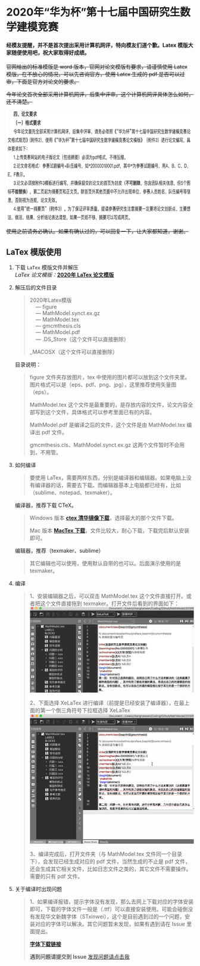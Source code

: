 # 2020年“华为杯”第十七届中国研究生数学建模竞赛
#### 经模友提醒，并不是首次提出采用计算机网评，特向模友们道个歉。Latex 模版大家随便使用吧，祝大家取得好成绩。
<del> 官网给出的标准模版是 word 版本，官网对论文模版有要求，请谨慎使用 Latex 模版，在不放心的情况，可以先咨询官方，使用 Latex 生成的 pdf 是否可以过审，下面是官方对论文的要求。</del>

<del>今年论文首次全部采用计算机网评，后集中评审。这个计算机网评具体怎么如何，还不清楚。</del>

<img src="./require.jpg" height="300" width="500" align=center />

<del> 使用之前请务必确认。如果有确认过的，可以回复一下，让大家都知道，谢谢。</del>


## LaTex 模版使用
1. 下载 `LaTex` 模版文件并解压         
	*LaTex 论文模版：*[**2020年 LaTex 论文模版**](https://github.com/zhanwen/MathModel/blob/master/2020%E5%B9%B4%E8%AE%BA%E6%96%87%E6%A8%A1%E7%89%88/2020%E5%B9%B4Latex%E6%A8%A1%E7%89%88.zip)   
	
2. 解压后的文件目录  
	>2020年Latex模版  
	>&nbsp;&nbsp;&nbsp;&nbsp;— figure   
	>&nbsp;&nbsp;&nbsp;&nbsp;— MathModel.synct.ex.gz  
	>&nbsp;&nbsp;&nbsp;&nbsp;— MathModel.tex  
	>&nbsp;&nbsp;&nbsp;&nbsp;— gmcmthesis.cls  
	>&nbsp;&nbsp;&nbsp;&nbsp;— MathModel.pdf   
	>&nbsp;&nbsp;&nbsp;&nbsp;— .DS_Store（这个文件可以直接删除）   
	>
	>_MACOSX（这个文件可以直接删除）

	目录说明：
	> figure 文件夹存放图片，tex 中使用的图片都可以放到这个文件夹里。图片格式可以是（eps、pdf、png、jpg），这里推荐使用矢量图（eps）。 
	>
	> MathModel.tex 这个文件是最重要的，是存放内容的文件，论文内容全部写到这个文件，具体格式可以参考里面已有的内容。
	>
	> MathModel.pdf 是编译之后的文件，这个文件是由 MathModel.tex 编译出 pdf 文件。
	>
	> gmcmthesis.cls、MathModel.synct.ex.gz 这两个文件暂时不会用到，不用管。
3. 如何编译  
	> 要使用 LaTex，需要两样东西，分别是编译器和编辑器。如果电脑上没有编译器的话，需要去下载。而编辑器基本上电脑都已经有，比如（sublime、notepad、texmaker）。  

	编译器，推荐下载 CTeX。
	> Windows 版本 [**ctex 清华镜像下载**](https://mirrors.tuna.tsinghua.edu.cn/ctex/legacy/2.9/)，选择最大的那个文件下载。
	>
	> Mac 版本 [**MacTex 下载**](http://tug.org/~koch/MacTeX-2019.pkg)，文件比较大，耐心下载，下载完后默认安装即可。

	编辑器，推荐（texmaker、sublime）
	> 其它编辑也可以使用，使用默认自带的也可以。后面演示使用的是 texmaker。
4. 编译
	> 1、安装编辑器之后，可以双击 MathModel.tex 这个文件直接打开。或者把这个文件直接拖到 texmaker。打开文件后看到的界面如下：
	><img src="./images/texmaker.png"/> 
	>
	> 2、下面选择 XeLaTex 进行编译（前提是已经安装了编译器），在最上面的第一个倒三角符号下拉框选择 XeLaTex
	> <img src="./images/tex_use.gif"/> 
	>
	> 3、编译完成后，打开文件夹（与 MathModel.tex 文件同一个目录下），会发现已经生成对应的 pdf 文件，当然生成的不止是 pdf 文件，还会生成其它相关文件，比如日志文件之类的，其它文件不需要操作。需要的只有 pdf 文件。
5. 关于编译时出现问题
	> 1、如果编译报错，提示字体没有发现，那么去网上下载对应的字体安装即可，下载的字体文件一般是（.ttf）可以直接安装使用。可能会碰倒没有发现华文新魏字体（STxinwei），这个是目前遇到过的一个问题，安装对应的字体可以解决。其它问题暂未发现，如果有遇到请在 Issue 里面提出。
	>
	> **[字体下载链接](https://github.com/zhanwen/MathModel/tree/master/2020%E5%B9%B4%E8%AE%BA%E6%96%87%E6%A8%A1%E7%89%88/Font)**
	>
	> **遇到问题请提交到 Issue** [发现问题请点击我](https://github.com/zhanwen/MathModel/issues)
